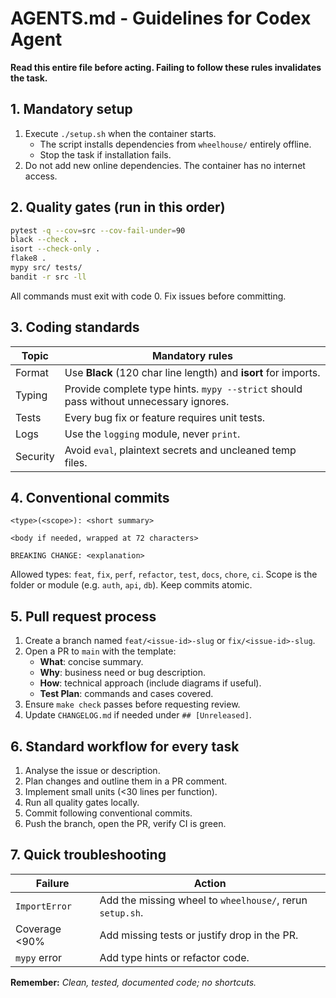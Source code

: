 # AGENTS.md - Guidelines for Codex Agent

**Read this entire file before acting. Failing to follow these rules invalidates the task.**

## 1. Mandatory setup

1. Execute `./setup.sh` when the container starts.
   - The script installs dependencies from `wheelhouse/` entirely offline.
   - Stop the task if installation fails.
2. Do not add new online dependencies. The container has no internet access.

## 2. Quality gates (run in this order)

```bash
pytest -q --cov=src --cov-fail-under=90
black --check .
isort --check-only .
flake8 .
mypy src/ tests/
bandit -r src -ll
```

All commands must exit with code 0. Fix issues before committing.

## 3. Coding standards

| Topic | Mandatory rules |
| ----- | ----------------|
| Format | Use **Black** (120 char line length) and **isort** for imports. |
| Typing | Provide complete type hints. `mypy --strict` should pass without unnecessary ignores. |
| Tests | Every bug fix or feature requires unit tests. |
| Logs | Use the `logging` module, never `print`. |
| Security | Avoid `eval`, plaintext secrets and uncleaned temp files. |

## 4. Conventional commits

```
<type>(<scope>): <short summary>

<body if needed, wrapped at 72 characters>

BREAKING CHANGE: <explanation>
```

Allowed types: `feat`, `fix`, `perf`, `refactor`, `test`, `docs`, `chore`, `ci`.
Scope is the folder or module (e.g. `auth`, `api`, `db`). Keep commits atomic.

## 5. Pull request process

1. Create a branch named `feat/<issue-id>-slug` or `fix/<issue-id>-slug`.
2. Open a PR to `main` with the template:
   - **What**: concise summary.
   - **Why**: business need or bug description.
   - **How**: technical approach (include diagrams if useful).
   - **Test Plan**: commands and cases covered.
3. Ensure `make check` passes before requesting review.
4. Update `CHANGELOG.md` if needed under `## [Unreleased]`.

## 6. Standard workflow for every task

1. Analyse the issue or description.
2. Plan changes and outline them in a PR comment.
3. Implement small units (<30 lines per function).
4. Run all quality gates locally.
5. Commit following conventional commits.
6. Push the branch, open the PR, verify CI is green.

## 7. Quick troubleshooting

| Failure | Action |
| ------- | ------ |
| `ImportError` | Add the missing wheel to `wheelhouse/`, rerun `setup.sh`. |
| Coverage <90% | Add missing tests or justify drop in the PR. |
| `mypy` error | Add type hints or refactor code. |

**Remember:** *Clean, tested, documented code; no shortcuts.*
